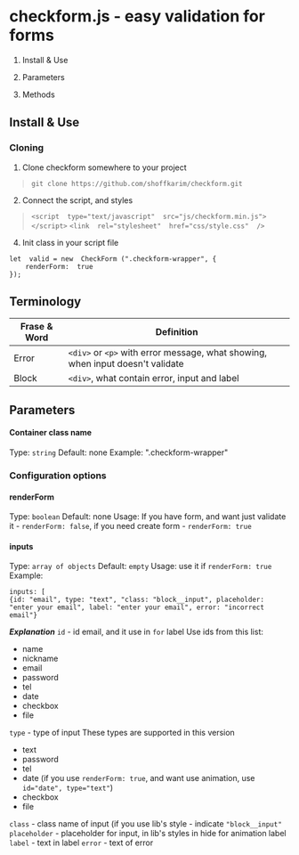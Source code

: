 # checkform.js - easy validation for forms

1. Install & Use

2. Parameters

3. Methods

## Install & Use

### Cloning

1. Clone checkform somewhere to your project

> `git clone https://github.com/shoffkarim/checkform.git`

2. Connect the script, and styles

> `<script  type="text/javascript"  src="js/checkform.min.js"></script>`
> `<link  rel="stylesheet"  href="css/style.css"  />`

4. Init class in your script file

```
let  valid = new  CheckForm (".checkform-wrapper", {
	renderForm:  true
});
```
## Terminology
|Frase & Word|Definition  |
|--|--|
| Error | `<div>` or `<p>` with error message, what showing, when input doesn't validate |
|Block|`<div>`, what contain error, input and label|

## Parameters
#### Container class name
Type: `string`
Default: none
Example: ".checkform-wrapper"

### Configuration options
#### renderForm
Type: `boolean`
Default: none
Usage: If you have form, and want just validate it - `renderForm: false`, if you need create form - `renderForm: true`
#### inputs
Type: `array of objects`
Default: `empty`
Usage: use it if `renderForm: true`
Example:
```
inputs: [
{id: "email", type: "text", "class: "block__input", placeholder: "enter your email", label: "enter your email", error: "incorrect email"}
```
***Explanation***
`id` - id email, and it use in `for` label
Use ids  from this list:

 - name
 - nickname
 - email
 - password
 - tel
 - date
 - checkbox
 - file

`type` - type of input
These types are supported in this version

 - text
 - password
 - tel
 - date (if you use `renderForm: true`, and want use animation, use `id="date", type="text"`)
 - checkbox
 - file

`class` - class name of input (if you use lib's style - indicate `"block__input"`
`placeholder` - placeholder for input, in lib's styles in hide for animation label
`label` - text in label
`error` - text of error


